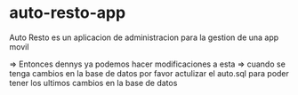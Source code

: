 auto-resto-app
==============

Auto Resto es un aplicacion de administracion para la gestion de una app movil 

=> Entonces dennys ya podemos hacer modificaciones a esta 
=> cuando se tenga cambios en la base de datos por favor actulizar el auto.sql para poder tener los ultimos cambios en la base de datos
 
